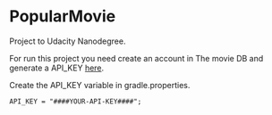 # PopularMovie

Project to Udacity Nanodegree.

For run this project you need create an account in The movie DB
and generate a API_KEY [here](https://developers.themoviedb.org/3/getting-started/introduction).

Create the API_KEY variable in gradle.properties.
```
API_KEY = "####YOUR-API-KEY####";
```
